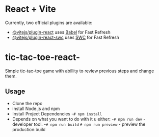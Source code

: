 # React + Vite

Currently, two official plugins are available:

- [@vitejs/plugin-react](https://github.com/vitejs/vite-plugin-react/blob/main/packages/plugin-react/README.md) uses [Babel](https://babeljs.io/) for Fast Refresh
- [@vitejs/plugin-react-swc](https://github.com/vitejs/vite-plugin-react-swc) uses [SWC](https://swc.rs/) for Fast Refresh

# tic-tac-toe-react-

Simple tic-tac-toe game with abillity to review previous steps and change them.

 ## Usage
- Clone the repo
- install Node.js and npm
- Install Project Dependencies 
   -`# npm install`
- Depends on what you want to do with it u either:
  -`# npm run dev` - developer tool.
  -`# npm run build` `# npm run preview` - preview the production build
